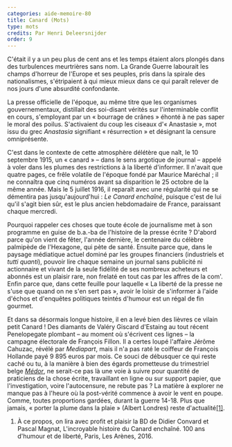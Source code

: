 ```yaml
---
categories: aide-memoire-80
title: Canard (Mots)
type: mots
credits: Par Henri Deleersnijder
order: 9
---
```

C'était il y a un peu plus de cent ans et les temps étaient alors plongés dans des turbulences meurtrières sans nom. La Grande Guerre labourait les champs d'horreur de l'Europe et ses peuples, pris dans la spirale des nationalismes, s'étripaient à qui mieux mieux dans ce qui paraît relever de nos jours d'une absurdité confondante.



La presse officielle de l'époque, au même titre que les organismes gouvernementaux, distillait des soi-disant vérités sur l'interminable conflit en cours, s'employant par un « bourrage de crânes » éhonté à ne pas saper le moral des poilus. S'activaient du coup les ciseaux d'« Anastasie », mot issu du grec _Anastasia_ signifiant « résurrection » et désignant la censure omniprésente.



C'est dans le contexte de cette atmosphère délétère que naît, le 10 septembre 1915, un « canard » – dans le sens argotique de journal – appelé à voler dans les plumes des restrictions à la liberté d'informer. Il n'avait que quatre pages, ce frêle volatile de l'époque fondé par Maurice Maréchal ; il ne connaîtra que cinq numéros avant sa disparition le 25 octobre de la même année. Mais le 5 juillet 1916, il reparaît avec une régularité qui ne se démentira pas jusqu'aujourd'hui : _Le Canard enchaîné_, puisque c'est de lui qu'il s'agit bien sûr, est le plus ancien hebdomadaire de France, paraissant chaque mercredi.



Pourquoi rappeler ces choses que toute école de journalisme met à son programme en guise de b.a.-ba de l'histoire de la presse écrite ? D'abord parce qu'on vient de fêter, l'année dernière, le centenaire du célèbre palmipède de l'Hexagone, qui pète de santé. Ensuite parce que, dans le paysage médiatique actuel dominé par les groupes financiers (industriels et _tutti quanti_), pouvoir lire chaque semaine un journal sans publicité ni actionnaire et vivant de la seule fidélité de ses nombreux acheteurs et abonnés est un plaisir rare, non frelaté en tout cas par les affres de la com'. Enfin parce que, dans cette feuille pour laquelle « La liberté de la presse ne s'use que quand on ne s'en sert pas », avoir le loisir de s'informer à l'aide d'échos et d'enquêtes politiques teintés d'humour est un régal de fin gourmet.



Et dans sa désormais longue histoire, il en a levé bien des lièvres ce vilain petit Canard ! Des diamants de Valéry Giscard d'Estaing au tout récent Penelopegate plombant – au moment où s'écrivent ces lignes – la campagne électorale de François Fillon. Il a certes loupé l'affaire Jérôme Cahuzac, révélé par _Mediapart_, mais il n'a pas raté le coiffeur de François Hollande payé 9 895 euros par mois. Ce souci de débusquer ce qui reste caché ou tu, à la manière à bien des égards prometteuse du trimestriel belge [_Médor_](https://medor.coop/fr/), ne serait-ce pas là une voie à suivre pour quantité de praticiens de la chose écrite, travaillant en ligne ou sur support papier, que l'investigation, voire l'autocensure, ne rebute pas ? La matière à explorer ne manque pas à l'heure où la post-vérité commence à avoir le vent en poupe. Comme, toutes proportions gardées, durant la guerre 14-18. Plus que jamais, « porter la plume dans la plaie » (Albert Londres) reste d'actualité[[1]](#footnote-1).



1. À ce propos, on lira avec profit et plaisir la BD de Didier Convard et Pascal Magnat, L'incroyable histoire du Canard enchaîné. 100 ans d'humour et de liberté, Paris, Les Arènes, 2016.
